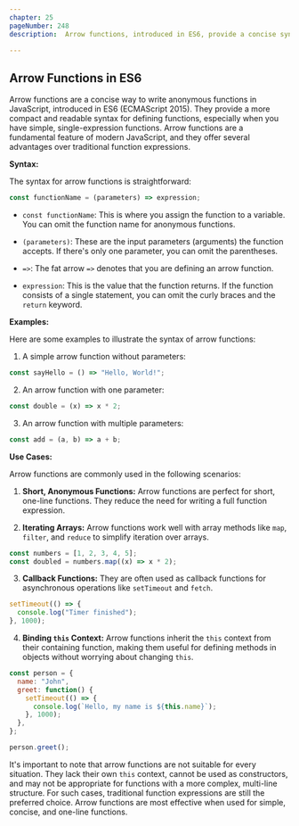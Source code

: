 ```yaml
---
chapter: 25
pageNumber: 248
description:  Arrow functions, introduced in ES6, provide a concise syntax for defining functions in JavaScript. They are ideal for short, single-expression functions and offer simplicity and clarity, often used for iterating over arrays and defining compact callback functions. Arrow functions are known for their efficiency and readability.

---
```

## Arrow Functions in ES6

Arrow functions are a concise way to write anonymous functions in JavaScript, introduced in ES6 (ECMAScript 2015). They provide a more compact and readable syntax for defining functions, especially when you have simple, single-expression functions. Arrow functions are a fundamental feature of modern JavaScript, and they offer several advantages over traditional function expressions.

**Syntax:**

The syntax for arrow functions is straightforward:

```javascript
const functionName = (parameters) => expression;
```

- `const functionName`: This is where you assign the function to a variable. You can omit the function name for anonymous functions.

- `(parameters)`: These are the input parameters (arguments) the function accepts. If there's only one parameter, you can omit the parentheses.

- `=>`: The fat arrow `=>` denotes that you are defining an arrow function.

- `expression`: This is the value that the function returns. If the function consists of a single statement, you can omit the curly braces and the `return` keyword.

**Examples:**

Here are some examples to illustrate the syntax of arrow functions:

1. A simple arrow function without parameters:

```javascript
const sayHello = () => "Hello, World!";
```

2. An arrow function with one parameter:

```javascript
const double = (x) => x * 2;
```

3. An arrow function with multiple parameters:

```javascript
const add = (a, b) => a + b;
```

**Use Cases:**

Arrow functions are commonly used in the following scenarios:

1. **Short, Anonymous Functions:** Arrow functions are perfect for short, one-line functions. They reduce the need for writing a full function expression.

2. **Iterating Arrays:** Arrow functions work well with array methods like `map`, `filter`, and `reduce` to simplify iteration over arrays.

```javascript
const numbers = [1, 2, 3, 4, 5];
const doubled = numbers.map((x) => x * 2);
```

3. **Callback Functions:** They are often used as callback functions for asynchronous operations like `setTimeout` and `fetch`.

```javascript
setTimeout(() => {
  console.log("Timer finished");
}, 1000);
```

4. **Binding `this` Context:** Arrow functions inherit the `this` context from their containing function, making them useful for defining methods in objects without worrying about changing `this`.

```javascript
const person = {
  name: "John",
  greet: function() {
    setTimeout(() => {
      console.log(`Hello, my name is ${this.name}`);
    }, 1000);
  },
};

person.greet();
```

It's important to note that arrow functions are not suitable for every situation. They lack their own `this` context, cannot be used as constructors, and may not be appropriate for functions with a more complex, multi-line structure. For such cases, traditional function expressions are still the preferred choice. Arrow functions are most effective when used for simple, concise, and one-line functions.
